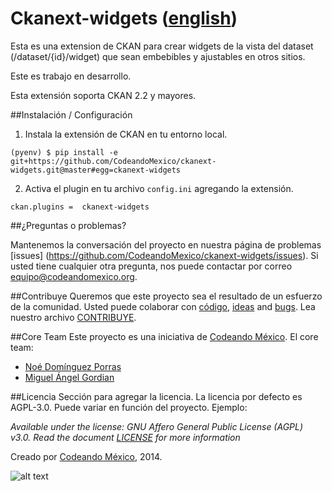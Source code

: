 Ckanext-widgets ([english](/README.md))
============

Esta es una extension de CKAN para crear widgets de la vista del dataset
(/dataset/{id}/widget) que sean embebibles y ajustables en otros sitios.

Este es trabajo en desarrollo.

Esta extensión soporta CKAN 2.2 y mayores.

##Instalación / Configuración

1. Instala la extensión de CKAN en tu entorno local.
  ```
  (pyenv) $ pip install -e git+https://github.com/CodeandoMexico/ckanext-widgets.git@master#egg=ckanext-widgets
  ```

2. Activa el plugin en tu archivo ``config.ini`` agregando la extensión.
  ```
  ckan.plugins =  ckanext-widgets
  ```

##¿Preguntas o problemas?

Mantenemos la conversación del proyecto en nuestra página de problemas [issues] (https://github.com/CodeandoMexico/ckanext-widgets/issues). Si usted tiene cualquier otra pregunta, nos puede contactar por correo <equipo@codeandomexico.org>.

##Contribuye
Queremos que este proyecto sea el resultado de un esfuerzo de la comunidad. Usted puede colaborar con [código](https://github.com/CodeandoMexico/ckanext-widgets/pulls), [ideas](https://github.com/CodeandoMexico/ckanext-widgets/issues) and [bugs](https://github.com/CodeandoMexico/ckanext-widgets/issues). Lea nuestro archivo [CONTRIBUYE](/CONTRIBUYE.md).

##Core Team
Este proyecto es una iniciativa de [Codeando México](http://www.codeandomexico.org).
El core team:
- [Noé Domínguez Porras](https://github.com/poguez)
- [Miguel Ángel Gordian](https://github.com/zoek1)

##Licencia
Sección para agregar la licencia. La licencia por defecto es AGPL-3.0. Puede variar en función del proyecto. Ejemplo:

_Available under the license: GNU Affero General Public License (AGPL) v3.0. Read the document [LICENSE](/LICENSE) for more information_

Creado por [Codeando México](http://www.codeandomexico.org), 2014.

![alt text](https://s3.amazonaws.com/imagenes-blog-codeando-mexico/logo_cmx_400.png "Codeando México")
